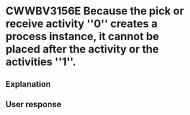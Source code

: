 # CWWBV3156E Because the pick or receive activity ''0'' creates a process instance, it cannot be placed after the activity or the activities ''1''.

## Explanation

## User response